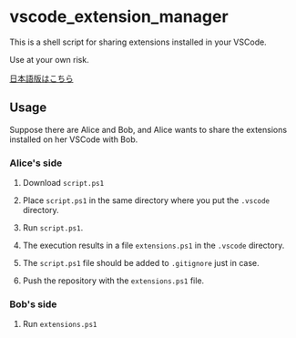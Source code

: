 # vscode_extension_manager

This is a shell script for sharing extensions installed in your VSCode.

Use at your own risk.

[日本語版はこちら](/README.ja.md)

## Usage

Suppose there are Alice and Bob, and Alice wants to share the extensions installed on her VSCode with Bob.

### Alice's side

1. Download `script.ps1`

1. Place `script.ps1` in the same directory where you put the `.vscode` directory.

1. Run `script.ps1`. 

1. The execution results in a file `extensions.ps1` in the `.vscode` directory.

1. The `script.ps1` file should be added to `.gitignore` just in case.

2. Push the repository with the `extensions.ps1` file.

### Bob's side

1. Run `extensions.ps1`
